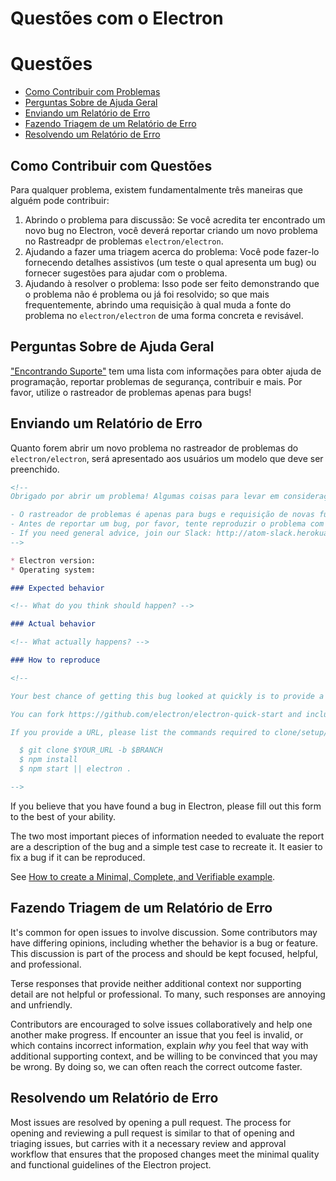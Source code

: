 # Questões com o Electron

# Questões

* [Como Contribuir com Problemas](#how-to-contribute-in-issues)
* [Perguntas Sobre de Ajuda Geral](#asking-for-general-help)
* [Enviando um Relatório de Erro](#submitting-a-bug-report)
* [Fazendo Triagem de um Relatório de Erro](#triaging-a-bug-report)
* [Resolvendo um Relatório de Erro](#resolving-a-bug-report)

## Como Contribuir com Questões

Para qualquer problema, existem fundamentalmente três maneiras que alguém pode contribuir:

1. Abrindo o problema para discussão: Se você acredita ter encontrado um novo bug no Electron, você deverá reportar criando um novo problema no Rastreadpr de problemas `electron/electron`.
2. Ajudando a fazer uma triagem acerca do problema: Você pode fazer-lo fornecendo detalhes assistivos (um teste o qual apresenta um bug) ou fornecer sugestões para ajudar com o problema.
3. Ajudando à resolver o problema: Isso pode ser feito demonstrando que o problema não é problema ou já foi resolvido; so que mais frequentemente, abrindo uma requisição à qual muda a fonte do problema no `electron/electron` de uma forma concreta e revisável.

## Perguntas Sobre de Ajuda Geral

["Encontrando Suporte"](../tutorial/support.md#finding-support) tem uma lista com informações para obter ajuda de programação, reportar problemas de segurança, contribuir e mais. Por favor, utilize o rastreador de problemas apenas para bugs!

## Enviando um Relatório de Erro

Quanto forem abrir um novo problema no rastreador de problemas do `electron/electron`, será apresentado aos usuários um modelo que deve ser preenchido.

```markdown
<!--
Obrigado por abrir um problema! Algumas coisas para levar em consideração:

- O rastreador de problemas é apenas para bugs e requisição de novas funcionalidades.
- Antes de reportar um bug, por favor, tente reproduzir o problema com a versão mais recente do Electron.
- If you need general advice, join our Slack: http://atom-slack.herokuapp.com
-->

* Electron version:
* Operating system:

### Expected behavior

<!-- What do you think should happen? -->

### Actual behavior

<!-- What actually happens? -->

### How to reproduce

<!--

Your best chance of getting this bug looked at quickly is to provide a REPOSITORY that can be cloned and run.

You can fork https://github.com/electron/electron-quick-start and include a link to the branch with your changes.

If you provide a URL, please list the commands required to clone/setup/run your repo e.g.

  $ git clone $YOUR_URL -b $BRANCH
  $ npm install
  $ npm start || electron .

-->
```

If you believe that you have found a bug in Electron, please fill out this form to the best of your ability.

The two most important pieces of information needed to evaluate the report are a description of the bug and a simple test case to recreate it. It easier to fix a bug if it can be reproduced.

See [How to create a Minimal, Complete, and Verifiable example](https://stackoverflow.com/help/mcve).

## Fazendo Triagem de um Relatório de Erro

It's common for open issues to involve discussion. Some contributors may have differing opinions, including whether the behavior is a bug or feature. This discussion is part of the process and should be kept focused, helpful, and professional.

Terse responses that provide neither additional context nor supporting detail are not helpful or professional. To many, such responses are annoying and unfriendly.

Contributors are encouraged to solve issues collaboratively and help one another make progress. If encounter an issue that you feel is invalid, or which contains incorrect information, explain *why* you feel that way with additional supporting context, and be willing to be convinced that you may be wrong. By doing so, we can often reach the correct outcome faster.

## Resolvendo um Relatório de Erro

Most issues are resolved by opening a pull request. The process for opening and reviewing a pull request is similar to that of opening and triaging issues, but carries with it a necessary review and approval workflow that ensures that the proposed changes meet the minimal quality and functional guidelines of the Electron project.